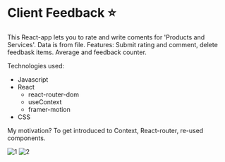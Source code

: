 # Client Feedback ⭐

This React-app lets you to rate and write coments for 'Products and Services'. 
Data is from file.
Features: Submit rating and comment, delete feedbask items. Average and feedback counter.


Technologies used:
- Javascript 
- React
  - react-router-dom
  - useContext
  - framer-motion
- CSS


My motivation?
  To get introduced to Context, React-router, re-used components.
  
![1](https://user-images.githubusercontent.com/88674998/156394151-f5d669df-bc62-4870-a8d8-128e4a84f8be.jpg)
![2](https://user-images.githubusercontent.com/88674998/156394164-1c2c86c7-c7dd-4638-b656-71834fbfda2b.jpg)
